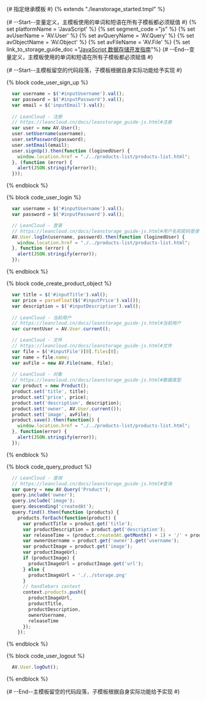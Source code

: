 {# 指定继承模板 #}
{% extends "./leanstorage_started.tmpl" %}

{# --Start--变量定义，主模板使用的单词和短语在所有子模板都必须赋值 #}
{% set platformName = 'JavaScript' %}
{% set segment_code ="js" %}
{% set avUserName = 'AV.User' %}
{% set avQueryName = 'AV.Query' %}
{% set avObjectName = 'AV.Object' %}
{% set avFileName = 'AV.File' %}
{% set link_to_storage_guide_doc ="[JavaScript 数据存储开发指南](leanstorage_guide-js.html)"%}
{# --End--变量定义，主模板使用的单词和短语在所有子模板都必须赋值 #}

{# --Start--主模板留空的代码段落，子模板根据自身实际功能给予实现 #}

{% block code_user_sign_up %}
```js
  var username = $('#inputUsername').val();
  var password = $('#inputPassword').val();
  var email = $('inputEmail').val();
  
  // LeanCloud - 注册
  // https://leancloud.cn/docs/leanstorage_guide-js.html#注册
  var user = new AV.User();
  user.setUsername(username);
  user.setPassword(password);
  user.setEmail(email);
  user.signUp().then(function (loginedUser) {
    window.location.href = "./../products-list/products-list.html";
  }, (function (error) {
  	alert(JSON.stringify(error));
  }));
```
{% endblock %}

{% block code_user_login %}
```js
  var username = $('#inputUsername').val();
  var password = $('#inputPassword').val();

  // LeanCloud - 登录
  // https://leancloud.cn/docs/leanstorage_guide-js.html#用户名和密码登录
  AV.User.logIn(username, password).then(function (loginedUser) {
    window.location.href = "./../products-list/products-list.html";
  }, function (error) {
    alert(JSON.stringify(error));
  });
```
{% endblock %}

{% block code_create_product_object %}
```js
  var title = $('#inputTitle').val();
  var price = parseFloat($('#inputPrice').val());
  var description = $('#inputDescription').val();
  
  // LeanCloud - 当前用户
  // https://leancloud.cn/docs/leanstorage_guide-js.html#当前用户
  var currentUser = AV.User.current();

  // LeanCloud - 文件
  // https://leancloud.cn/docs/leanstorage_guide-js.html#文件
  var file = $('#inputFile')[0].files[0];
  var name = file.name;
  var avFile = new AV.File(name, file);
  
  // LeanCloud - 对象
  // https://leancloud.cn/docs/leanstorage_guide-js.html#数据类型
  var product = new Product();
  product.set('title', title);
  product.set('price', price);
  product.set('description', description);
  product.set('owner', AV.User.current());
  product.set('image', avFile);
  product.save().then(function() {
    window.location.href = "./../products-list/products-list.html";
  }, function(error) {
    alert(JSON.stringify(error));
  });
```
{% endblock %}

{% block code_query_product %}
```js
  // LeanCloud - 查询
  // https://leancloud.cn/docs/leanstorage_guide-js.html#查询
  var query = new AV.Query('Product');
  query.include('owner');
  query.include('image');
  query.descending('createdAt');
  query.find().then(function (products) {
    products.forEach(function(product) {
      var productTitle = product.get('title');
      var productDescription = product.get('description');
      var releaseTime = (product.createdAt.getMonth() + 1) + '/' + product.createdAt.getDate() + '/' +  product.createdAt.getFullYear();
      var ownerUsername = product.get('owner').get('username');
      var productImage = product.get('image');
      var productImageUrl;
      if (productImage) {
        productImageUrl = productImage.get('url');
      } else {
        productImageUrl = './../storage.png'
      }
      // handlebars context
      context.products.push({
        productImageUrl,
        productTitle,
        productDescription,
        ownerUsername,
        releaseTime
      });
    });
```
{% endblock %}

{% block code_user_logout %}
```js
  AV.User.logOut();
```
{% endblock %}

{# --End--主模板留空的代码段落，子模板根据自身实际功能给予实现 #}